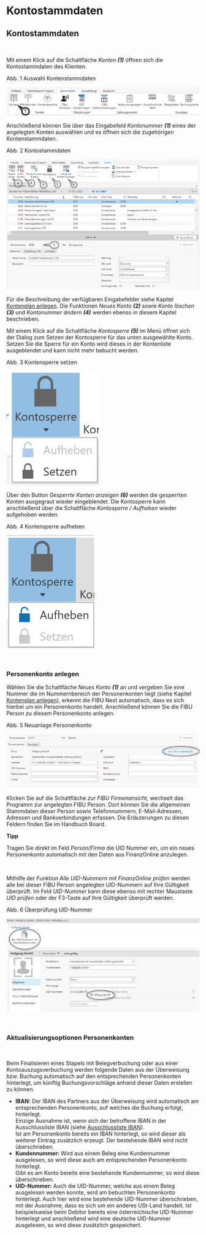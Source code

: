 # Kontostammdaten

## Kontostammdaten

&nbsp;

Mit einem Klick auf die Schaltfläche *Konten* ***(1)*** öffnen sich die Kontostammdaten des Klienten.

Abb. 1 Auswahl Kontenstammdaten

![Image](<../lib/NeuesElement109.png>)

Anschließend können Sie über das Eingabefeld *Kontonummer **(1)*** eines der angelegten Konten auswählen und es öffnen sich die zugehörigen Kontenstammdaten.&nbsp;

Abb. 2 Kontostammdaten

![Image](<../lib/NeuesElement108.png>)

Für die Beschreibung der verfügbaren Eingabefelder siehe Kapitel [Kontenplan anlegen](FIBUNext/Kontenplane.md#Kontenplan\_anlegen). Die Funktionen *Neues Konto **(2)*** sowie *Konto löschen **(3)*** und *Kontonummer ändern **(4)*** werden ebenso in diesem Kapitel beschrieben.

Mit einem Klick auf die Schaltfläche *Kontosperre **(5)*** im Menü öffnet sich der Dialog zum Setzen der Kontosperre für das unten ausgewählte Konto. Setzen Sie die Sperre für ein Konto wird dieses in der Kontenliste ausgeblendet und kann nicht mehr bebucht werden.

Abb. 3 Kontensperre setzen

![Image](<../lib/NeuesElement107.png>)

Über den Button *Gesperrte Konten anzeigen **(6)*** werden die gesperrten Konten ausgegraut wieder eingeblendet. Die Kontosperre kann anschließend über die Schaltfläche *Kontosperre / Aufheben* wieder aufgehoben werden.

Abb. 4 Kontensperre aufheben

![Image](<../lib/NeuesElement106.png>)

&nbsp;

### Personenkonto anlegen

Wählen Sie die Schaltfläche *Neues Konto* ***(1)*** an und vergeben Sie eine Nummer die im Nummernbereich der Personenkonten liegt (siehe Kapitel [Kontenplan anlegen](FIBUNext/Kontenplane.md#Kontenplan\_anlegen)), erkennt die FIBU Next automatisch, dass es sich hierbei um ein Personenkonto handelt. Anschließend können Sie die FIBU Person zu diesem Personenkonto anlegen.&nbsp;

Abb. 5 Neuanlage Personenkonto

![Image](<../lib/NeuesElement105.png>)

Klicken Sie auf die Schaltfläche *zur FIBU Firmenansicht,* wechselt das Programm zur angelegten FIBU Person. Dort können Sie die allgemeinen Stammdaten dieser Person sowie Telefonnummern, E-Mail-Adressen, Adressen und Bankverbindungen erfassen. Die Erläuterungen zu diesen Feldern finden Sie im Handbuch Board.&nbsp;

**Tipp**

Tragen Sie direkt im Feld *Person/Firma* die UID Nummer ein, um ein neues Personenkonto automatisch mit den Daten aus FinanzOnline anzulegen.

&nbsp;

Mithilfe der Funktion *Alle UID-Nummern mit FinanzOnline prüfen* werden alle bei dieser FIBU Person angelegten UID-Nummern auf Ihre Gültigkeit überprüft. Im Feld *UID-Nummer* kann diese ebenso mit rechter Maustaste *UID prüfen* oder der F3-Taste auf Ihre Gültigkeit überprüft werden.

Abb. 6 Überprüfung UID-Nummer

![Image](<../lib/NeuesElement104.png>)

&nbsp;

### Aktualisierungsoptionen Personenkonten

&nbsp;

Beim Finalisieren eines Stapels mit Belegverbuchung oder aus einer Kontoauszugsverbuchung werden folgende Daten aus der Überweisung bzw. Buchung automatisch auf den entsprechenden Personenkonten hinterlegt, um künftig Buchungsvorschläge anhand dieser Daten erstellen zu können.

* **IBAN:** Der IBAN des Partners aus der Überweisung wird automatisch am entsprechenden Personenkonto, auf welches die Buchung erfolgt, hinterlegt.\
Einzige Ausnahme ist, wenn sich der betroffene IBAN in der Ausschlussliste IBAN (siehe [Ausschlussliste IBAN](FIBUNext/IBANAusschlussliste.md)).\
Ist am Personenkonto bereits ein IBAN hinterlegt, so wird dieser als weiterer Eintrag zusätzlich erzeugt. Der bestehende IBAN wird nicht überschrieben.
* **Kundennummer:** Wird aus einem Beleg eine Kundennummer ausgelesen, so wird diese auch am entsprechenden Personenkonto hinterlegt.\
Gibt es am Konto bereits eine bestehende Kundennummer, so wird diese überschrieben.
* **UID-Nummer:** Auch die UID-Nummer, welche aus einem Beleg ausgelesen werden konnte, wird am bebuchten Personenkonto hinterlegt. Auch hier wird eine bestehende UID-Nummer überschrieben, mit der Ausnahme, dass es sich um ein anderes USt-Land handelt. Ist beispielsweise beim Debitor bereits eine österreichische UID-Nummer hinterlegt und anschließend wird eine deutsche UID-Nummer ausgelesen, so wird diese zusätzlich gespeichert.

